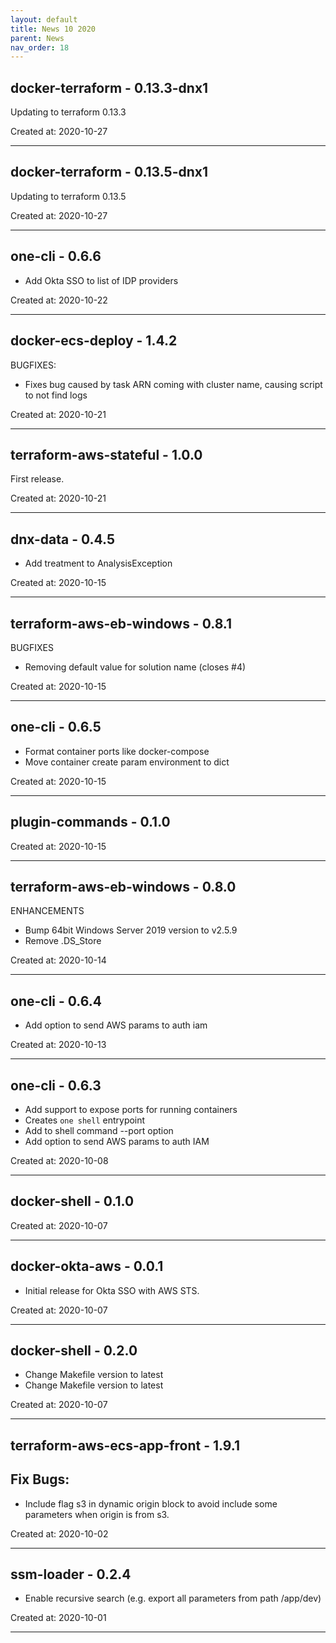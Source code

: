 ```yaml
---
layout: default
title: News 10 2020
parent: News
nav_order: 18
---
```




## docker-terraform - 0.13.3-dnx1
Updating to terraform 0.13.3



Created at: 2020-10-27

---


## docker-terraform - 0.13.5-dnx1
Updating to terraform 0.13.5



Created at: 2020-10-27

---


## one-cli - 0.6.6
- Add Okta SSO to list of IDP providers

Created at: 2020-10-22

---


## docker-ecs-deploy - 1.4.2
BUGFIXES:
- Fixes bug caused by task ARN coming with cluster name, causing script to not find logs

Created at: 2020-10-21

---


## terraform-aws-stateful - 1.0.0
First release.

Created at: 2020-10-21

---


## dnx-data - 0.4.5
- Add treatment to AnalysisException

Created at: 2020-10-15

---


## terraform-aws-eb-windows - 0.8.1
BUGFIXES
- Removing default value for solution name (closes #4)

Created at: 2020-10-15

---


## one-cli - 0.6.5
- Format container ports like docker-compose
- Move container create param environment to dict

Created at: 2020-10-15

---


## plugin-commands - 0.1.0


Created at: 2020-10-15

---


## terraform-aws-eb-windows - 0.8.0
ENHANCEMENTS

- Bump 64bit Windows Server 2019 version to v2.5.9
- Remove .DS_Store

Created at: 2020-10-14

---


## one-cli - 0.6.4
- Add option to send AWS params to auth iam

Created at: 2020-10-13

---


## one-cli - 0.6.3
- Add support to expose ports for running containers
- Creates `one shell` entrypoint
- Add to shell command --port option
- Add option to send AWS params to auth IAM

Created at: 2020-10-08

---


## docker-shell - 0.1.0


Created at: 2020-10-07

---


## docker-okta-aws - 0.0.1
- Initial release for Okta SSO with AWS STS.

Created at: 2020-10-07

---


## docker-shell - 0.2.0
- Change Makefile version to latest
- Change Makefile version to latest

Created at: 2020-10-07

---


## terraform-aws-ecs-app-front - 1.9.1
## Fix Bugs:

- Include flag s3 in dynamic origin block to avoid include some parameters when origin is from s3.

Created at: 2020-10-02

---


## ssm-loader - 0.2.4
- Enable recursive search (e.g. export all parameters from path /app/dev)

Created at: 2020-10-01

---

